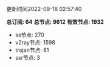 更新时间2022-09-18 02:57:40

**总订阅: 64**
**总节点: 9612**
**有效节点: 1932**
- ss节点: 270
- v2ray节点: 1598
- trojan节点: 61
- ssr节点: 3

